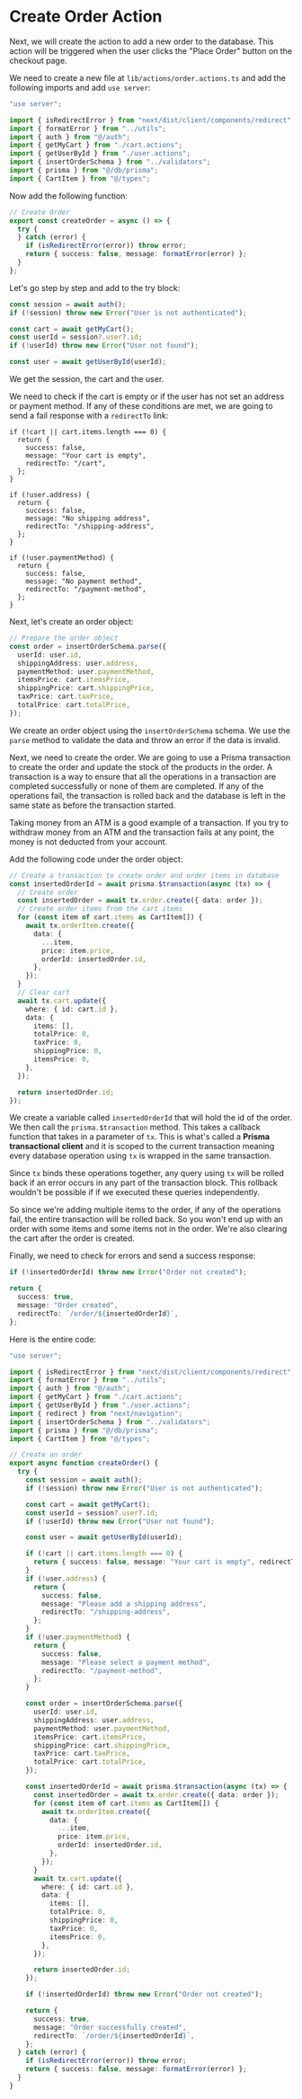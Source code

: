 # Create Order Action

Next, we will create the action to add a new order to the database. This action will be triggered when the user clicks the "Place Order" button on the checkout page.

We need to create a new file at `lib/actions/order.actions.ts` and add the following imports and add `use server`:

```typescript
"use server";

import { isRedirectError } from "next/dist/client/components/redirect";
import { formatError } from "../utils";
import { auth } from "@/auth";
import { getMyCart } from "./cart.actions";
import { getUserById } from "./user.actions";
import { insertOrderSchema } from "../validators";
import { prisma } from "@/db/prisma";
import { CartItem } from "@/types";
```

Now add the following function:

```typescript
// Create Order
export const createOrder = async () => {
  try {
  } catch (error) {
    if (isRedirectError(error)) throw error;
    return { success: false, message: formatError(error) };
  }
};
```

Let's go step by step and add to the try block:

```ts
const session = await auth();
if (!session) throw new Error("User is not authenticated");

const cart = await getMyCart();
const userId = session?.user?.id;
if (!userId) throw new Error("User not found");

const user = await getUserById(userId);
```

We get the session, the cart and the user.

We need to check if the cart is empty or if the user has not set an address or payment method. If any of these conditions are met, we are going to send a fail response with a `redirectTo` link:

```tsx
if (!cart || cart.items.length === 0) {
  return {
    success: false,
    message: "Your cart is empty",
    redirectTo: "/cart",
  };
}

if (!user.address) {
  return {
    success: false,
    message: "No shipping address",
    redirectTo: "/shipping-address",
  };
}

if (!user.paymentMethod) {
  return {
    success: false,
    message: "No payment method",
    redirectTo: "/payment-method",
  };
}
```

Next, let's create an order object:

```ts
// Prepare the order object
const order = insertOrderSchema.parse({
  userId: user.id,
  shippingAddress: user.address,
  paymentMethod: user.paymentMethod,
  itemsPrice: cart.itemsPrice,
  shippingPrice: cart.shippingPrice,
  taxPrice: cart.taxPrice,
  totalPrice: cart.totalPrice,
});
```

We create an order object using the `insertOrderSchema` schema. We use the `parse` method to validate the data and throw an error if the data is invalid.

Next, we need to create the order. We are going to use a Prisma transaction to create the order and update the stock of the products in the order. A transaction is a way to ensure that all the operations in a transaction are completed successfully or none of them are completed. If any of the operations fail, the transaction is rolled back and the database is left in the same state as before the transaction started.

Taking money from an ATM is a good example of a transaction. If you try to withdraw money from an ATM and the transaction fails at any point, the money is not deducted from your account.

Add the following code under the order object:

```ts
// Create a transaction to create order and order items in database
const insertedOrderId = await prisma.$transaction(async (tx) => {
  // Create order
  const insertedOrder = await tx.order.create({ data: order });
  // Create order items from the cart items
  for (const item of cart.items as CartItem[]) {
    await tx.orderItem.create({
      data: {
        ...item,
        price: item.price,
        orderId: insertedOrder.id,
      },
    });
  }
  // Clear cart
  await tx.cart.update({
    where: { id: cart.id },
    data: {
      items: [],
      totalPrice: 0,
      taxPrice: 0,
      shippingPrice: 0,
      itemsPrice: 0,
    },
  });

  return insertedOrder.id;
});
```

We create a variable called `insertedOrderId` that will hold the id of the order. We then call the `prisma.$transaction` method. This takes a callback function that takes in a parameter of `tx`. This is what's called a **Prisma transactional client** and it is scoped to the current transaction meaning every database operation using `tx` is wrapped in the same transaction.

Since `tx` binds these operations together, any query using `tx` will be rolled back if an error occurs in any part of the transaction block. This rollback wouldn't be possible if if we executed these queries independently.

So since we're adding multiple items to the order, if any of the operations fail, the entire transaction will be rolled back. So you won't end up with an order with some items and some items not in the order. We're also clearing the cart after the order is created.

Finally, we need to check for errors and send a success response:

```ts
if (!insertedOrderId) throw new Error("Order not created");

return {
  success: true,
  message: "Order created",
  redirectTo: `/order/${insertedOrderId}`,
};
```

Here is the entire code:

```typescript
"use server";

import { isRedirectError } from "next/dist/client/components/redirect";
import { formatError } from "../utils";
import { auth } from "@/auth";
import { getMyCart } from "./cart.actions";
import { getUserById } from "./user.actions";
import { redirect } from "next/navigation";
import { insertOrderSchema } from "../validators";
import { prisma } from "@/db/prisma";
import { CartItem } from "@/types";

// Create an order
export async function createOrder() {
  try {
    const session = await auth();
    if (!session) throw new Error("User is not authenticated");

    const cart = await getMyCart();
    const userId = session?.user?.id;
    if (!userId) throw new Error("User not found");

    const user = await getUserById(userId);

    if (!cart || cart.items.length === 0) {
      return { success: false, message: "Your cart is empty", redirectTo: "/cart" };
    }
    if (!user.address) {
      return {
        success: false,
        message: "Please add a shipping address",
        redirectTo: "/shipping-address",
      };
    }
    if (!user.paymentMethod) {
      return {
        success: false,
        message: "Please select a payment method",
        redirectTo: "/payment-method",
      };
    }

    const order = insertOrderSchema.parse({
      userId: user.id,
      shippingAddress: user.address,
      paymentMethod: user.paymentMethod,
      itemsPrice: cart.itemsPrice,
      shippingPrice: cart.shippingPrice,
      taxPrice: cart.taxPrice,
      totalPrice: cart.totalPrice,
    });

    const insertedOrderId = await prisma.$transaction(async (tx) => {
      const insertedOrder = await tx.order.create({ data: order });
      for (const item of cart.items as CartItem[]) {
        await tx.orderItem.create({
          data: {
            ...item,
            price: item.price,
            orderId: insertedOrder.id,
          },
        });
      }
      await tx.cart.update({
        where: { id: cart.id },
        data: {
          items: [],
          totalPrice: 0,
          shippingPrice: 0,
          taxPrice: 0,
          itemsPrice: 0,
        },
      });

      return insertedOrder.id;
    });

    if (!insertedOrderId) throw new Error("Order not created");

    return {
      success: true,
      message: "Order successfully created",
      redirectTo: `/order/${insertedOrderId}`,
    };
  } catch (error) {
    if (isRedirectError(error)) throw error;
    return { success: false, message: formatError(error) };
  }
}
```
